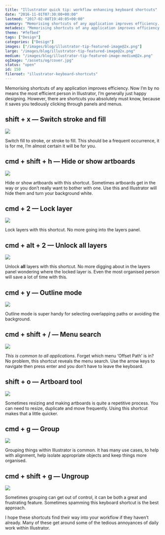 ```yaml
---
title: "Illustrator quick tip: workflow enhancing keyboard shortcuts"
date: "2016-11-01T07:30:00+00:00"
lastmod: "2017-02-08T19:40:05+00:00"
summary: "Memorising shortcuts of any application improves efficiency. Now I’m by no means the most efficient person in Illustrator, I’m generally just happy designing. However, there are shortcuts you  absolutely must know, because it saves you tediously clicking through panels and menus."
metadesc: "Memorising shortcuts of any application improves efficiency. Now I’m by no means the most efficient person in Illustrator, I’m generally just happy designing. However, there are shortcuts you  absolutely must know, because it saves you tediously clicking through panels and menus."
theme: "#fefbed"
tags: ["Design"]
categories: ["Design"]
images: ["/images/blog/illustrator-tip-featured-image@2x.png"]
large: "/images/blog/illustrator-tip-featured-image@2x.png"
medium: "/images/blog/illustrator-tip-featured-image-medium@2x.png"
ogImage: "/assets/og/cover.jpg"
status: "open"
id: 150
fileroot: "illustrator-keyboard-shortcuts"
---
```


Memorising shortcuts of any application improves efficiency. Now I’m by no means the most efficient person in Illustrator, I’m generally just happy designing. However, there are shortcuts you absolutely must know, because it saves you tediously clicking through panels and menus.

## shift + x — Switch stroke and fill
<div className="article-image">
  <Image src="/images/blog/illustrator-keyboard-shortcuts-key-1.png" width={738} height={492} />
</div>

Switch fill to stroke, or stroke to fill. This should be a frequent occurrence, it is for me, I’m almost certain it will be for you.

## cmd + shift + h — Hide or show artboards
<div className="article-image">
  <Image src="/images/blog/illustrator-keyboard-shortcuts-key-2.png" width={738} height={492} />
</div>

Hide or show artboards with this shortcut. Sometimes artboards get in the way or you don’t really want to bother with one. Use this and Illustrator will hide them and turn your background white.

## cmd + 2 — Lock layer
<div className="article-image">
  <Image src="/images/blog/illustrator-keyboard-shortcuts-key-3.png" width={738} height={492} />
</div>

Lock layers with this shortcut. No more going into the layers panel.

## cmd + alt + 2 — Unlock all layers
<div className="article-image">
  <Image src="/images/blog/illustrator-keyboard-shortcuts-key-4.png" width={738} height={492} />
</div>

Unlock **all** layers with this shortcut. No more digging about in the layers panel wondering where the locked layer is. Even the most organised person will save a lot of time with this.

## cmd + y — Outline mode
<div className="article-image">
  <Image src="/images/blog/illustrator-keyboard-shortcuts-key-5.png" width={738} height={492} />
</div>

Outline mode is super handy for selecting overlapping paths or avoiding the background.

## cmd + shift + / — Menu search
<div className="article-image">
  <Image src="/images/blog/illustrator-keyboard-shortcuts-key-6.png" width={738} height={492} />
</div>

*This is common to all applications*. Forget which menu ‘Offset Path’ is in? No problem, this shortcut reveals the menu search. Use the arrow keys to navigate then press enter and you don’t have to leave the keyboard.

## shift + o — Artboard tool
<div className="article-image">
  <Image src="/images/blog/illustrator-keyboard-shortcuts-key-7.png" width={738} height={492} />
</div>

Sometimes resizing and making artboards is quite a repetitive process. You can need to resize, duplicate and move frequently. Using this shortcut makes that a little quicker.

## cmd + g — Group
<div className="article-image">
  <Image src="/images/blog/illustrator-keyboard-shortcuts-key-8.png" width={738} height={492} />
</div>

Grouping things within Illustrator is common. It has many use cases, to help with alignment, help isolate appropriate objects and keep things more organised.

## cmd + shift + g — Ungroup
<div className="article-image">
  <Image src="/images/blog/illustrator-keyboard-shortcuts-key-9.png" width={738} height={492} />
</div>

Sometimes grouping can get out of control, it can be both a great and frustrating feature. Sometimes spamming this keyboard shortcut is the best approach.

I hope these shortcuts find their way into your workflow if they haven’t already. Many of these get around some of the tedious annoyances of daily work within Illustrator.
